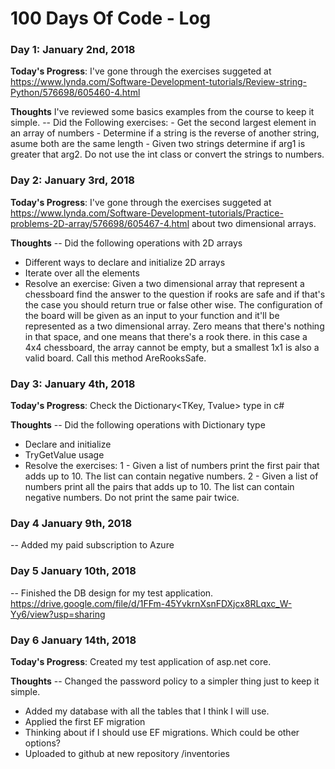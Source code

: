 # 100 Days Of Code - Log

### Day 1: January 2nd, 2018

**Today's Progress**: I've gone through the exercises suggeted at https://www.lynda.com/Software-Development-tutorials/Review-string-Python/576698/605460-4.html

**Thoughts** I've reviewed some  basics examples from the course to keep it simple.
-- Did the Following exercises:
    - Get the second largest element in an array of numbers
    - Determine if a string is the reverse of another string, asume both are the same length
    - Given two strings determine if arg1 is greater that arg2. Do not use the int class or convert the strings to numbers.

### Day 2: January 3rd, 2018

**Today's Progress**: I've gone through the exercises suggeted at https://www.lynda.com/Software-Development-tutorials/Practice-problems-2D-array/576698/605467-4.html about two dimensional arrays.

**Thoughts** 
-- Did the following operations with 2D arrays
   - Different ways to declare and initialize 2D arrays
   - Iterate over all the elements
   - Resolve an exercise: 
Given a two dimensional array that represent a chessboard find the answer to the question if rooks are safe and if that's the case you should return true or false other wise. The configuration of the board will be given as an input to your function and it'll be represented as a two dimensional array. Zero means that there's nothing in that space, and one means that there's a rook there. in this case a 4x4 chessboard, the array cannot be empty, but a smallest 1x1 is also a valid board. Call this method AreRooksSafe.

### Day 3: January 4th, 2018

**Today's Progress**: Check the Dictionary<TKey, Tvalue> type in c#

**Thoughts** 
-- Did the following operations with Dictionary type
   - Declare and initialize
   - TryGetValue usage
   - Resolve the exercises: 
		 1 - Given a list of numbers print the first pair that adds up to 10. The list can contain negative numbers.
		 2 - Given a list of numbers print all the pairs that adds up to 10. The list can contain negative numbers. Do not print the same pair twice.
		 
### Day 4 January 9th, 2018 
  -- Added my paid subscription to Azure
		 
### Day 5 January 10th, 2018
  -- Finished the DB design for my test application. 
      https://drive.google.com/file/d/1FFm-45YvkrnXsnFDXjcx8RLqxc_W-Yy6/view?usp=sharing
  
### Day 6 January 14th, 2018

**Today's Progress**: Created my test application of asp.net core.

**Thoughts** 
-- Changed the password policy to a simpler thing just to keep it simple. 
   - Added my database with all the tables that I think I will use.
   - Applied the first EF migration
   - Thinking about if I should use EF migrations. Which could be other options?
   - Uploaded to github at new repository /inventories
		 

